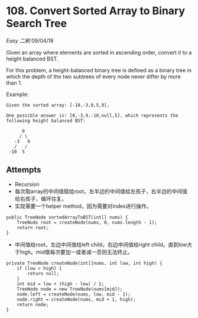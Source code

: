 # 108. Convert Sorted Array to Binary Search Tree
*Easy* *二刷*
09/04/18

Given an array where elements are sorted in ascending order, convert it to a height balanced BST.

For this problem, a height-balanced binary tree is defined as a binary tree in which the depth of the two subtrees of every node never differ by more than 1.

Example:
```
Given the sorted array: [-10,-3,0,5,9],

One possible answer is: [0,-3,9,-10,null,5], which represents the following height balanced BST:

      0
     / \
   -3   9
   /   /
 -10  5
```

## Attempts
* Recursion
* 每次取array的中间值赋给root，左半边的中间值给左孩子，右半边的中间值给右孩子，循环往复。
* 实现需要一个helper method，因为需要对index进行操作。
```
public TreeNode sortedArrayToBST(int[] nums) {
    TreeNode root = createNode(nums, 0, nums.length - 1);
    return root;
}
```
  - 中间值给root，左边中间值给left child，右边中间值给right child。直到low大于high。mid值每次要加一或者减一否则无法终止。
```
private TreeNode createNode(int[]nums, int low, int high) {
    if (low > high) {
        return null;
    }
    int mid = low + (high - low) / 2;
    TreeNode node = new TreeNode(nums[mid]);
    node.left = createNode(nums, low, mid - 1);
    node.right = createNode(nums, mid + 1, high);
    return node;
}
```
